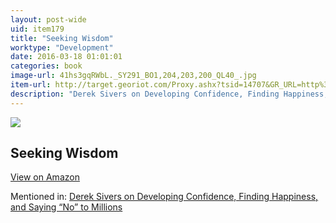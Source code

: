 ```yaml
---
layout: post-wide
uid: item179
title: "Seeking Wisdom"
worktype: "Development"
date: 2016-03-18 01:01:01
categories: book
image-url: 41hs3gqRWbL._SY291_BO1,204,203,200_QL40_.jpg
item-url: http://target.georiot.com/Proxy.ashx?tsid=14707&GR_URL=http%3A%2F%2Fwww.amazon.com%2FSeeking-Wisdom-Darwin-Munger-Edition%2Fdp%2F1578644283%2F
description: "Derek Sivers on Developing Confidence, Finding Happiness, and Saying “No” to Millions"
---
```

<a href="http://target.georiot.com/Proxy.ashx?tsid=14707&GR_URL=http%3A%2F%2Fwww.amazon.com%2FSeeking-Wisdom-Darwin-Munger-Edition%2Fdp%2F1578644283%2F" target="blank"><img src="../../../../img/thumbs/41hs3gqRWbL._SY291_BO1,204,203,200_QL40_.jpg" class="prod-img"></a>
<h2>Seeking Wisdom</h2>
<p><a class="btn btn-primary" href="http://target.georiot.com/Proxy.ashx?tsid=14707&GR_URL=http%3A%2F%2Fwww.amazon.com%2FSeeking-Wisdom-Darwin-Munger-Edition%2Fdp%2F1578644283%2F" target="blank">View on Amazon</a><p>
<p>Mentioned in: <a href="http://fourhourworkweek.com/2015/12/14/derek-sivers-on-developing-confidence-finding-happiness-and-saying-no-to-millions/" target="blank">Derek Sivers on Developing Confidence, Finding Happiness, and Saying “No” to Millions</a></p>
